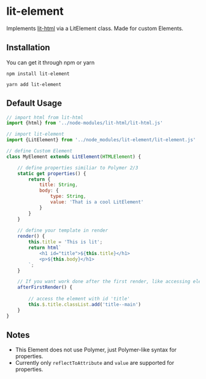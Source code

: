 # lit-element
Implements [lit-html](https://github.com/PolymerLabs/lit-html) via a LitElement class. Made for custom Elements.

## Installation

You can get it through npm or yarn

```
npm install lit-element
```
```
yarn add lit-element
```

## Default Usage

```javascript
// import html from lit-html
import {html} from '../node-modules/lit-html/lit-html.js'

// import lit-element
import {LitElement} from '../node_modules/lit-element/lit-element.js'

// define Custom Element
class MyElement extends LitElement(HTMLElement) {

    // define properties similiar to Polymer 2/3
    static get properties() {
        return {
            title: String,
            body: {
                type: String,
                value: 'That is a cool LitElement'
            }
        }
    }
    
    // define your template in render
    render() {
        this.title = 'This is lit';
        return html`
            <h1 id="title">${this.title}</h1>
            <p>${this.body}</h1>
        `;
    }

    // If you want work done after the first render, like accessing elements with ids, do it here
    afterFirstRender() {
        
        // access the element with id 'title'
        this.$.title.classList.add('title--main')
    }
}
```

## Notes

 - This Element does not use Polymer, just Polymer-like syntax for properties.
 - Currently only `reflectToAttribute` and `value` are supported for properties.